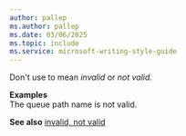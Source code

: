 ```yaml
---
author: pallep
ms.author: pallep
ms.date: 03/06/2025
ms.topic: include
ms.service: microsoft-writing-style-guide
---
```


Don't use to mean *invalid* or *not valid.* 

**Examples**  
The queue path name is not valid.

**See also**  [invalid, not valid](/style-guide/a-z-word-list-term-collections/i/invalid-not-valid)
